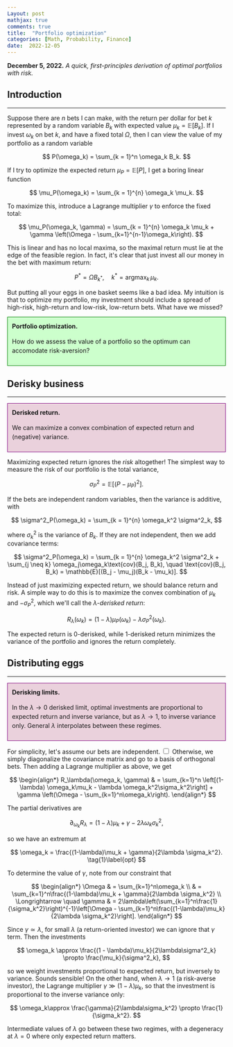```yaml
---
Layout: post
mathjax: true
comments: true
title:  "Portfolio optimization"
categories: [Math, Probability, Finance]
date:  2022-12-05
---
```


**December 5, 2022.** *A quick, first-principles derivation of
  optimal portfolios with risk.*

## Introduction
---

Suppose there are $n$ bets I can make, with the return per dollar for
bet $k$ represented by a random variable $B_k$
with expected value $\mu_k = \mathbb{E}[B_k]$.
If I invest $\omega_k$ on bet
$k$, and have a fixed total $\Omega$, then I can view the value of my
portfolio as a random variable

$$
P(\omega_k) = \sum_{k = 1}^n \omega_k B_k.
$$

If I try to optimize the expected return $\mu_P = \mathbb{E}[P]$, I get a boring linear function

$$
\mu_P(\omega_k) = \sum_{k =
1}^{n} \omega_k \mu_k.
$$

To maximize this, introduce a Lagrange multiplier
$\gamma$ to enforce the fixed total:

$$
\mu_P(\omega_k, \gamma) = \sum_{k =
1}^{n} \omega_k \mu_k + \gamma \left(\Omega - \sum_{k=1}^{n-1}\omega_k\right).
$$

This is linear and has no local maxima, so the maximal return must lie at the edge of the
feasible region. In fact, it's clear that just invest all our money in
the bet with maximum return:

$$
P^* = \Omega B_{k^*}, \quad k^* = \text{argmax}_k\,\mu_k.
$$

But putting all your eggs in one basket seems like a bad idea.
My intuition is that to optimize my portfolio, my investment should
include a spread of high-risk, high-return and low-risk, low-return
bets.
What have we missed?

<div style="background-color: #cfc ; padding: 10px; border: 1px
solid green; line-height:1.5">
<b>Portfolio optimization.</b> <br>

How do we assess the value of a portfolio so the optimum can
accomodate risk-aversion?
</div>

## Derisky business
---

<div style="background-color: #EAD1DC ; padding: 10px; border: 1px
solid purple; line-height:1.5">
<b>Derisked return.</b><br>

We can maximize a convex combination of expected return and (negative)
variance.
</div>

Maximizing expected return ignores the *risk* altogether!
The simplest way to measure the risk of our portfolio is the total variance,

$$
\sigma^2_P = \mathbb{E}[(P - \mu_P)^2].
$$

If the bets are independent random variables, then the variance is
additive, with

$$
\sigma^2_P(\omega_k) = \sum_{k =
1}^{n} \omega_k^2 \sigma^2_k,
$$

where $\sigma^2_k$ is the variance of $B_k$.
If they are not independent, then we add covariance terms:

$$
\sigma^2_P(\omega_k) = \sum_{k = 1}^{n} \omega_k^2 \sigma^2_k + \sum_{j \neq k}
\omega_j\omega_k\text{cov}(B_j, B_k), \quad \text{cov}(B_j, B_k) =
\mathbb{E}[(B_j - \mu_j)(B_k - \mu_k)].
$$

Instead of just maximizing expected return, we should balance return
and risk. A simple way to do this is to maximize the convex
combination of $\mu_k$ and $-\sigma^2_P$, which we'll call the
*$\lambda$-derisked return*:

$$
R_\lambda(\omega_k) = (1 - \lambda) \mu_P(\omega_k) - \lambda \sigma^2_P(\omega_k).
$$

The expected return is $0$-derisked, while $1$-derisked
return minimizes the variance of the portfolio and ignores the return
completely.

## Distributing eggs
---

<div style="background-color: #EAD1DC ; padding: 10px; border: 1px
solid purple; line-height:1.5">
<b>Derisking limits.</b><br>

In the $\lambda \to 0$ derisked limit, optimal investments are proportional to
expected return and inverse variance, but as $\lambda \to 1$, to
inverse variance only. General $\lambda$ interpolates between these regimes.
</div>

For simplicity, let's assume our bets are independent.<label for="sn-1"
       class="margin-toggle sidenote-number">
</label>
<input type="checkbox"
       id="sn-1"
       class="margin-toggle"/>
	   <span class="sidenote">Otherwise, we simply diagonalize the
	   covariance matrix and go to a basis of orthogonal bets.</span>
Then adding a Lagrange multiplier as above, we get

$$
\begin{align*}
R_\lambda(\omega_k, \gamma) & = \sum_{k=1}^n
\left[(1-\lambda) \omega_k\mu_k - \lambda \omega_k^2\sigma_k^2\right] +
\gamma \left(\Omega - \sum_{k=1}^n\omega_k\right).
\end{align*}
$$

The partial derivatives are

$$
\partial_{\omega_k} R_\lambda = (1-\lambda)\mu_k + \gamma - 2\lambda
\omega_k \sigma_k^2,
$$

so we have an extremum at

$$
\omega_k = \frac{(1-\lambda)\mu_k + \gamma}{2\lambda \sigma_k^2}. \tag{1}\label{opt}
$$

To determine the value of $\gamma$, note from our constraint that

$$
\begin{align*}
\Omega & = \sum_{k=1}^n\omega_k \\
& = \sum_{k=1}^n\frac{(1-\lambda)\mu_k +
\gamma}{2\lambda \sigma_k^2} \\
\Longrightarrow \quad \gamma
& = 2\lambda\left(\sum_{k=1}^n\frac{1}{\sigma_k^2}\right)^{-1}\left[\Omega -
\sum_{k=1}^n\frac{(1-\lambda)\mu_k}{2\lambda \sigma_k^2}\right].
\end{align*}
$$

Since $\gamma \simeq \lambda$, for small $\lambda$ (a return-oriented investor) we can ignore that
$\gamma$ term. Then the investments

$$
\omega_k \approx \frac{(1 - \lambda)\mu_k}{2\lambda\sigma^2_k} \propto
\frac{\mu_k}{\sigma^2_k},
$$

so we weight investments proportional to expected return, but
inversely to variance. Sounds sensible!
On the other hand, when $\lambda \to 1$ (a risk-averse investor), the Lagrange multiplier
$\gamma \gg (1 - \lambda)\mu_k$, so that the investment is
proportional to the inverse variance only:

$$
\omega_k\approx \frac{\gamma}{2\lambda\sigma_k^2} \propto \frac{1}{\sigma_k^2}.
$$

Intermediate values of $\lambda$ go between these two regimes, with a
degeneracy at $\lambda = 0$ where only expected return matters.
